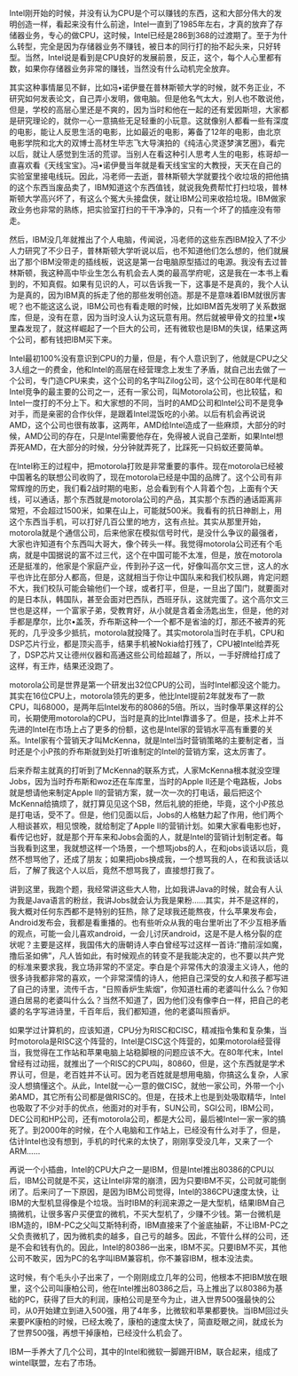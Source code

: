 Intel刚开始的时候，并没有认为CPU是个可以赚钱的东西，这和大部分伟大的发明创造一样，看起来没有什么前途，Intel一直到了1985年左右，才真的放弃了存储器业务，专心的做CPU，这时候，Intel已经是286到368的过渡期了。至于为什么转型，完全是因为存储器业务不赚钱，被日本的同行打的抬不起头来，只好转型。当然，Intel说是看到是CPU良好的发展前景，反正，这个，每个人心里都有数，如果你存储器业务非常的赚钱，当然没有什么动机完全放弃。

其实这种事情屡见不鲜，比如冯•诺伊曼在普林斯顿大学的时候，就不务正业，不研究如何发表论文，自己弄小发明，做电脑。但是他名气太大，别人也不敢说他，但是，学校的高层心里还是不爽的，因为当时和他在一起的还有爱因斯坦，大家都是研究理论的，就你一心一意搞些无足轻重的小玩意。这就像别人都看一些有深度的电影，能让人反思生活的电影，比如最近的电影，筹备了12年的电影，由北京电影学院和北大的双博士高材生毕志飞大导演拍的《纯洁心灵逐梦演艺圈》，看完以后，就让人感觉到生活的荒谬。当别人在看这种引人思考人生的电影，栋哥却一直喜欢看《天线宝宝》。冯•诺伊曼当年就是看天线宝宝的大教授，天天在自己的实验室里接电线玩。因此，冯老师一去逝，普林斯顿大学就要找个收垃圾的把他搞的这个东西当废品卖了，IBM知道这个东西值钱，就说我免费帮忙打扫垃圾，普林斯顿大学高兴坏了，有这么个冤大头接盘侠，就让IBM公司来收拾垃圾。IBM做家政业务也非常的熟练，把实验室打扫的干干净净的，只有一个坏了的插座没有带走。

然后，IBM没几年就推出了个人电脑，传闻说，冯老师的这些东西IBM投入了不少人力研究了不少日子，普林斯顿大学听说以后，也不知道他们怎么想的，他们就展出了那个IBM没带走的插线板，说这是第一台电脑原型插过的电源。我没有去过普林斯顿，我这种高中毕业生怎么有机会去人类的最高学府呢，这是我在一本书上看到的，不知真假。如果有见识的人，可以告诉我一下，这事是不是真的，我个人认为是真的，因为IBM真的拆走了他的那些发明创造。那是不是意味着IBM就很厉害呢？也不能这这么说，IBM公司也有看走眼的时候，比如IBM首先发明了关系数据库，但是，没有在意，因为当时没人认为这玩意有用。然后就被甲骨文的拉里•埃里森发现了，就这样崛起了一个巨大的公司，还有微软也是IBM的失误，结果这两个公司，都有钱把IBM买下来。

Intel最初100%没有意识到CPU的力量，但是，有个人意识到了，他就是CPU之父3人组之一的费金，他和Intel的高层在经营理念上发生了矛盾，就自己出去做了一个公司，专门造CPU来卖，这个公司的名字叫Zilog公司，这个公司在80年代是和Intel竞争的最主要的公司之一，还有一家公司，叫Motorola公司，也比较猛，和Intel一度打的不分上下。和大家想的不同，当时的AMD公司和Intel公司不是竞争对手，而是亲密的合作伙伴，是跟着Intel混饭吃的小弟。以后有机会再说说AMD，这个公司也很有故事，这两年，AMD给Intel造成了一些麻烦，大部分的时候，AMD公司的存在，只是Intel需要他存在，免得被人说自己垄断，如果Intel想弄死AMD，在大部分的时候，分分钟就弄死了，比踩死一只蚂蚁还要简单。

在Intel称王的过程中，把motorola打败是非常重要的事件。现在motorola已经被中国著名的联想公司收购了，现在motorola已经是中国的品牌了。这个公司有非常辉煌的历史，我们看2战时期的电影，总会看到有个人背着个包，上面有个天线，可以通话，那个东西就是motorola公司的产品，其实那个东西的通话距离非常短，不会超过1500米，如果在山上，可能就500米。我看有的抗日神剧上，用这个东西当手机，可以打好几百公里的地方，这有点扯。其实从那里开始，motorola就是个通信公司，后来他家在模拟信号时代，是没什么争议的最强者，大家也许知道有个东西叫大哥大，像个砖头一样。我觉得motorola公司还有个毛病，就是中国据说的富不过三代，这个在中国可能不太准，但是，放在motorola还是挺准的，他家是个家庭产业，传到孙子这一代，好像叫高尔文三世，这人的水平也许比在部分人都高，但是，这就相当于你让中国队来和我们校队踢，肯定问题不大，我们校队可能会输他们一个球，或者打平，但是，一旦出了国门，就要面对的是日本队，韩国队，甚至会面对巴西队，西班牙队，这就完蛋了。这个高尔文三世也是这样，一个富家子弟，受教育好，从小就是含着金汤匙出生，但是，他的对手都是摩尔，比尔•盖茨，乔布斯这种一个一个都不是省油的灯，那还不被弄的死死的，几乎没多少抵抗，motorola就投降了。其实motorola当时在手机，CPU和DSP芯片行业，都是顶尖高手，结果手机被Nokia给打残了，CPU被Intel给弄死了，DSP芯片又让德州仪器和高通这些公司给超越了，所以，一手好牌给打成了这样，有王炸，结果还没跑了。

motorola公司是世界是第一个研发出32位CPU的公司，当时Intel都没这个能力。其实在16位CPU上，motorola领先的更多，他比Intel提前2年就发布了一款CPU，叫68000，是两年后Intel发布的8086的5倍。所以，当时像苹果这样的公司，长期使用motorola的CPU，当时是真的比Intel靠谱多了。但是，技术上并不先进的Intel在市场上占了更多的份额，这也是Intel家的营销水平高有重要的关系。Intel家有个营销天才叫McKenna，就是Intel当时营销策略的主要制定者，当时还是个小P孩的乔布斯就到处打听谁制定的Intel的营销方案，这太厉害了。

后来乔帮主就真的打听到了McKenna的联系方式，人家McKenna根本就没空理Jobs，因为当时乔布斯和woz还在车库里，当时的Apple II还是个电路板，Jobs就是想请他来制定Apple II的营销方案，就一次一次的打电话，最后把这个McKenna给搞烦了，就打算见见这个SB，然后礼貌的拒绝，毕竟，这个小P孩总是打电话，受不了。但是，他们见面以后，Jobs的人格魅力起了作用，他们两个人相谈甚欢，相见恨晚，就给制定了Apple II的营销计划。如果大家看电影也好，看传记也好，就是那个开车来和Jobs会面的人，就是Intel的营销计划制定者。每当我看到这里，我就想这样一个场景，一个想骂jobs的人，在和jobs谈话以后，竟然不想骂他了，还成了朋友；如果把jobs换成我，一个想骂我的人，在和我谈话以后，了解了我这个人以后，竟然不想骂我了，直接想打我了。

讲到这里，我跑个题，我经常讲这些大人物，比如我讲Java的时候，就会有人认为我是Java语言的粉丝，我讲Jobs就会认为我是果粉……其实，并不是这样的，我大概对任何东西都不是特别的狂热，除了足球我还能熬夜，什么苹果发布会，Android发布会，我都是看重播的。也有些听众从我的电台里听出了不少互相矛盾的观点，可能一会儿喜欢android，一会儿讨厌android，这是不是人格分裂的症状呢？主要是这样，我国伟大的唐朝诗人李白曾经写过这样一首诗:”撸前淫如魔，撸后圣如佛”，凡人皆如此，有时候观点的转变不是我能决定的，也不要以共产党的标准来要求我，我立场非常的不坚定。李白是个非常伟大的浪漫主义诗人，他的很多诗我都非常的喜欢，一个非常深情的诗人，他把自己深受的女人和孩子都写进了自己的诗里，流传千古，“日照香炉生紫烟”，你知道杜甫的老婆叫什么么？你知道白居易的老婆叫什么么？当然不知道了，因为他们没有像李白一样，把自己的老婆的名字写进诗里，千百年后，我们都知道，他的老婆叫照香炉。

如果学过计算机的，应该知道，CPU分为RISC和CISC，精减指令集和复杂集，当时motorola是RISC这个阵营的，Intel是CISC这个阵营的，如果motorola经营得当，我觉得在工作站和苹果电脑上站稳脚根的问题应该不大。在80年代末，Intel曾经有过动摇，就推出了一个RISC的CPU叫，80860，但是，这个东西就是学术界认可，但是，老百姓并不认可。因为老百姓就是想用电脑，你搞这么复杂，人家没人想搞懂这个。从此，Intel就一心一意的做CISC，就他一家公司，外带一个小弟AMD，其它所有公司都是做RISC的。但是，在技术上也是到处吸取精华，Intel也吸取了不少对手的优点，他面对的对手有，SUN公司，SGI公司，IBM公司，DEC公司和HP公司，还有motorola公司，都是大公司，最后被Intel一家一家的搞死了。到2000年的时候，在个人电脑和工作站上，已经没有什么对手了，但是，估计Intel也没有想到，手机的时代来的太快了，刚刚享受没几年，又来了一个ARM……

再说一个小插曲，Intel的CPU大户之一是IBM，但是Intel推出80386的CPU以后，IBM公司就是不买，这让Intel非常的崩溃，因为只要IBM不买，公司就可能倒闭了。后来问了一下原因，是因为IBM公司觉得，Intel的386CPU速度太快，让IBM的大型机显得像是个垃圾。当时IBM的利润来源之一是大型机，结果IBM自己搞微机，让很多客户买便宜的微机，不买大型机了，少赚不少钱。第一台微机是IBM造的，IBM-PC之父叫艾斯特利奇，IBM直接来了个釜底抽薪，不让IBM-PC之父负责微机了，因为微机卖的越多，自己亏的越多。因此，不管什么样的公司，还是不会和钱有仇的。因此，Intel的80386一出来，IBM不买。只要IBM不买，其他公司不敢买，因为PC的名字叫IBM兼容机，你不兼容IBM，根本没法卖。

这时候，有个毛头小子出来了，一个刚刚成立几年的公司，他根本不把IBM放在眼里，这个公司叫康柏公司，他在Intel推出80386之后，马上推出了以80386为基础的PC，获得了巨大的利润，康柏公司是至今为止，进入世界500强最快的公司，从0开始建立到进入500强，用了4年多，比微软和苹果都要快。当IBM回过头来要PK康柏的时候，已经太晚了，康柏的速度太快了，简直眨眼之间，就成长为了世界500强，再想干掉康柏，已经没什么机会了。

IBM一手养大了几个公司，其中的Intel和微软一脚踢开IBM，联合起来，组成了wintel联盟，左右了市场。
